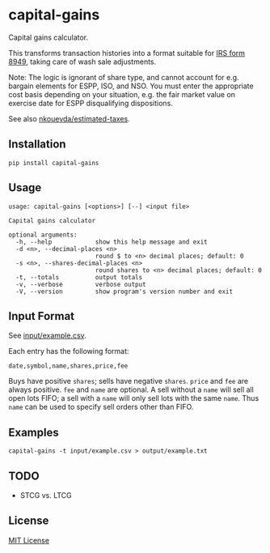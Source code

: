 # capital-gains

Capital gains calculator.

This transforms transaction histories into a format suitable for [IRS form
8949](https://www.irs.gov/pub/irs-pdf/f8949.pdf), taking care of wash sale
adjustments.

Note: The logic is ignorant of share type, and cannot account for e.g. bargain
elements for ESPP, ISO, and NSO. You must enter the appropriate cost basis
depending on your situation, e.g. the fair market value on exercise date for
ESPP disqualifying dispositions.

See also
[nkouevda/estimated-taxes](https://github.com/nkouevda/estimated-taxes).

## Installation

    pip install capital-gains

## Usage

```
usage: capital-gains [<options>] [--] <input file>

Capital gains calculator

optional arguments:
  -h, --help            show this help message and exit
  -d <n>, --decimal-places <n>
                        round $ to <n> decimal places; default: 0
  -s <n>, --shares-decimal-places <n>
                        round shares to <n> decimal places; default: 0
  -t, --totals          output totals
  -v, --verbose         verbose output
  -V, --version         show program's version number and exit
```

## Input Format

See [input/example.csv](input/example.csv).

Each entry has the following format:

    date,symbol,name,shares,price,fee

Buys have positive `shares`; sells have negative `shares`. `price` and `fee` are
always positive. `fee` and `name` are optional. A sell without a `name` will
sell all open lots FIFO; a sell with a `name` will only sell lots with the same
`name`. Thus `name` can be used to specify sell orders other than FIFO.

## Examples

    capital-gains -t input/example.csv > output/example.txt

## TODO

- STCG vs. LTCG

## License

[MIT License](LICENSE.txt)
